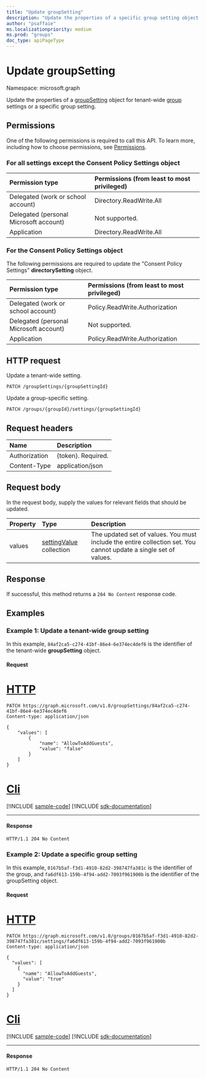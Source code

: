 ```yaml
---
title: "Update groupSetting"
description: "Update the properties of a specific group setting object."
author: "psaffaie"
ms.localizationpriority: medium
ms.prod: "groups"
doc_type: apiPageType
---
```


# Update groupSetting

Namespace: microsoft.graph

Update the properties of a [groupSetting](../resources/groupsetting.md) object for tenant-wide [group](../resources/group.md) settings or a specific group setting.

## Permissions

One of the following permissions is required to call this API. To learn more, including how to choose permissions, see [Permissions](/graph/permissions-reference).

### For all settings except the Consent Policy Settings object

|Permission type      | Permissions (from least to most privileged)              |
|:--------------------|:---------------------------------------------------------|
|Delegated (work or school account) | Directory.ReadWrite.All    |
|Delegated (personal Microsoft account) | Not supported.    |
|Application | Directory.ReadWrite.All |

### For the Consent Policy Settings object

The following permissions are required to update the "Consent Policy Settings" **directorySetting** object.

|Permission type      | Permissions (from least to most privileged)              |
|:--------------------|:---------------------------------------------------------|
|Delegated (work or school account) | Policy.ReadWrite.Authorization    |
|Delegated (personal Microsoft account) | Not supported.    |
|Application | Policy.ReadWrite.Authorization |

## HTTP request

<!-- { "blockType": "ignored" } -->

Update a tenant-wide setting.

```http
PATCH /groupSettings/{groupSettingId}
```

<!-- { "blockType": "ignored" } -->

Update a group-specific setting.

```http
PATCH /groups/{groupId}/settings/{groupSettingId}
```

## Request headers

| Name          | Description        |
| :------------ | :----------------- |
| Authorization | {token}. Required. |
| Content-Type  | application/json   |

## Request body

In the request body, supply the values for relevant fields that should be updated.

| Property | Type                                                    | Description                                                                                                      |
| :------- | :------------------------------------------------------ | :--------------------------------------------------------------------------------------------------------------- |
| values   | [settingValue](../resources/settingvalue.md) collection | The updated set of values. You must include the entire collection set. You cannot update a single set of values. |

## Response

If successful, this method returns a `204 No Content` response code.

## Examples

### Example 1: Update a tenant-wide group setting

In this example, `84af2ca5-c274-41bf-86e4-6e374ec4def6` is the identifier of the tenant-wide **groupSetting** object.

#### Request

# [HTTP](#tab/http)

<!-- {
  "blockType": "request",
  "name": "update_tenant_groupsetting"
}-->

```msgraph-interactive
PATCH https://graph.microsoft.com/v1.0/groupSettings/84af2ca5-c274-41bf-86e4-6e374ec4def6
Content-type: application/json

{
    "values": [
        {
            "name": "AllowToAddGuests",
            "value": "false"
        }
    ]
}
```

# [Cli](#tab/cli)
[!INCLUDE [sample-code](../includes/snippets/cli/update-tenant-groupsetting-cli-snippets.md)]
[!INCLUDE [sdk-documentation](../includes/snippets/snippets-sdk-documentation-link.md)]

---

#### Response

<!-- {
  "blockType": "response",
  "truncated": false
} -->

```http
HTTP/1.1 204 No Content
```

### Example 2: Update a specific group setting

In this example, `0167b5af-f3d1-4910-82d2-398747fa381c` is the identifier of the group, and `fa6df613-159b-4f94-add2-7093f961900b` is the identifier of the groupSetting object.

#### Request

# [HTTP](#tab/http)

<!-- {
  "blockType": "request",
  "name": "update_groupsetting"
}-->

```msgraph-interactive
PATCH https://graph.microsoft.com/v1.0/groups/0167b5af-f3d1-4910-82d2-398747fa381c/settings/fa6df613-159b-4f94-add2-7093f961900b
Content-type: application/json

{
  "values": [
    {
      "name": "AllowToAddGuests",
      "value": "true"
    }
  ]
}
```

# [Cli](#tab/cli)
[!INCLUDE [sample-code](../includes/snippets/cli/update-groupsetting-cli-snippets.md)]
[!INCLUDE [sdk-documentation](../includes/snippets/snippets-sdk-documentation-link.md)]

---

#### Response

<!-- {
  "blockType": "response",
  "truncated": false
} -->

```http
HTTP/1.1 204 No Content
```

<!-- uuid: 8fcb5dbc-d5aa-4681-8e31-b001d5168d79
2015-10-25 14:57:30 UTC -->
<!-- {
  "type": "#page.annotation",
  "description": "Update groupSetting",
  "keywords": "",
  "section": "documentation",
  "tocPath": "",
  "suppressions": [
  ]
}-->
